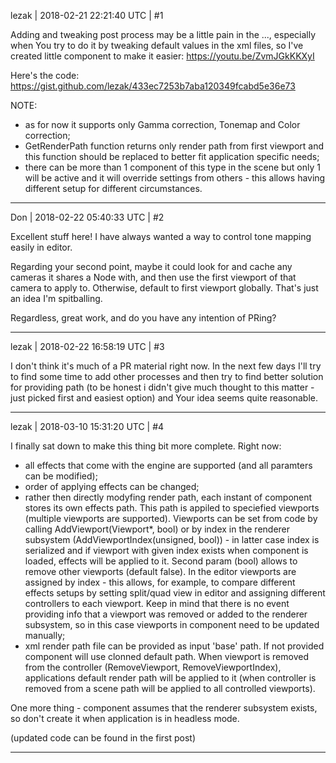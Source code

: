 lezak | 2018-02-21 22:21:40 UTC | #1

Adding and tweaking post process may be a little pain in the ..., especially when You try to do it by tweaking default values in the xml files, so I've created little component to make it easier:
https://youtu.be/ZvmJGkKKXyI

Here's the code:
https://gist.github.com/lezak/433ec7253b7aba120349fcabd5e36e73

NOTE:
- as for now it supports only Gamma correction, Tonemap and Color correction;
- GetRenderPath function returns only render path from first viewport and this function should be replaced to better fit application specific needs;
- there can be more than 1 component of this type in the scene but only 1 will be active and it will override settings from others - this allows having different setup for different circumstances.

-------------------------

Don | 2018-02-22 05:40:33 UTC | #2

Excellent stuff here! I have always wanted a way to control tone mapping easily in editor.

Regarding your second point, maybe it could look for and cache any cameras it shares a Node with, and then use the first viewport of that camera to apply to. Otherwise, default to first viewport globally. That's just an idea I'm spitballing.

Regardless, great work, and do you have any intention of PRing?

-------------------------

lezak | 2018-02-22 16:58:19 UTC | #3

I don't think it's much of a PR material right now. 
In the next few days I'll try to find some time to add other processes and then try to find better solution for providing path (to be honest i didn't give much thought to this matter - just picked first and easiest option) and Your idea seems quite reasonable.

-------------------------

lezak | 2018-03-10 15:31:20 UTC | #4

I finally sat down to make this thing bit more complete. Right now:
- all effects that come with the engine are supported (and all paramters can be modified);
- order of applying effects can be changed;
- rather then directly modyfing render path, each instant of component stores its own effects  path. This path is appiled to speciefied viewports (multiple viewports are supported). Viewports can be set from code by calling AddViewport(Viewport*, bool) or by index in the renderer subsystem (AddViewportIndex(unsigned, bool)) - in latter case index is serialized and if viewport with given index exists when component is loaded, effects will be applied to it. Second param (bool) allows to remove other viewports (default false). In the editor viewports are assigned by index - this allows, for example, to compare different effects setups by setting split/quad view in editor and assigning different controllers to each viewport. 
Keep in mind that there is no event providing info that a viewport was removed or added to the renderer subsystem, so in this case viewports in component need to be updated manually;
- xml render path file can be provided as input 'base' path. If not provided component will use clonned default path. 
When viewport is removed from the controller (RemoveViewport, RemoveViewportIndex), applications default render path will be applied to it (when controller is removed from a scene path will be applied to all controlled viewports).

One more thing - component assumes that the renderer subsystem exists, so don't create it when application is in headless mode.

(updated code can be found in the first post)

-------------------------

